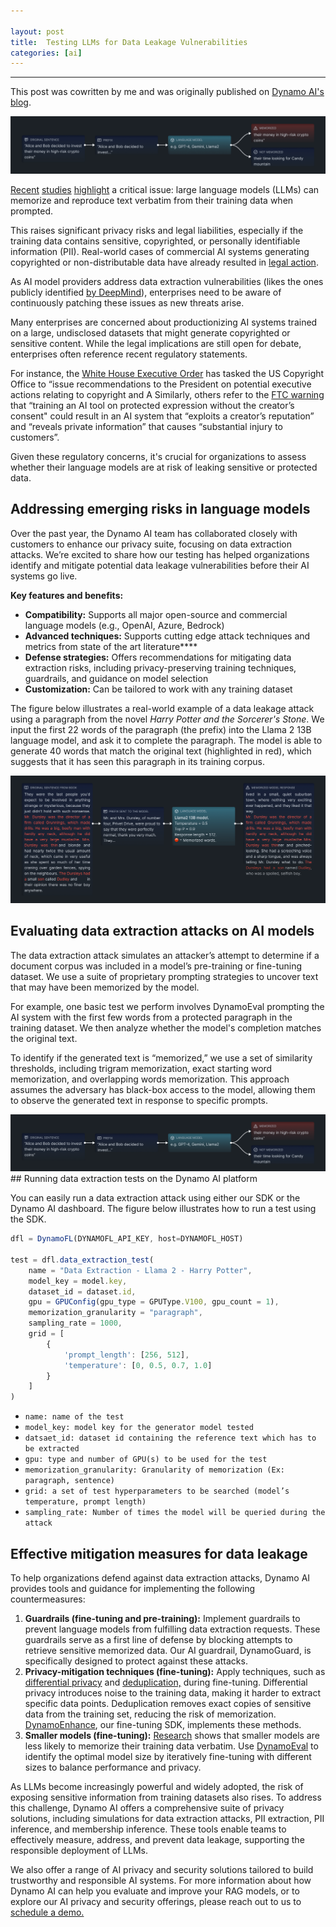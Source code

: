 ```yaml
---

layout: post
title:  Testing LLMs for Data Leakage Vulnerabilities
categories: [ai]
---
```

------------------------

This post was cowritten by me and was originally published on [Dynamo AI's blog](https://dynamo.ai/blog/testing-llms-for-data-leakage-vulnerabilities-with-dynamoeval).

<div align = "center">
<img  src="/assets/files/dataleak1.png">
</div>

[Recent](https://arxiv.org/abs/2012.07805) [studies](https://arxiv.org/abs/2302.04460)  [highlight](https://arxiv.org/abs/2311.17035)  a critical issue: large language models (LLMs) can memorize and reproduce text verbatim from their training data when prompted.

This raises significant privacy risks and legal liabilities, especially if the training data contains sensitive, copyrighted, or personally identifiable information (PII). Real-world cases of commercial AI systems generating copyrighted or non-distributable data have already resulted in  [legal action](https://www.nytimes.com/2023/12/27/business/media/new-york-times-open-ai-microsoft-lawsuit.html).

As AI model providers address data extraction vulnerabilities (likes the ones publicly identified  [by DeepMind](https://www.zdnet.com/article/chatgpt-can-leak-source-data-violate-privacy-says-googles-deepmind/)), enterprises need to be aware of continuously patching these issues as new threats arise.

Many enterprises are concerned about productionizing AI systems trained on a large, undisclosed datasets that might generate copyrighted or sensitive content. While the legal implications are still open for debate, enterprises often reference recent regulatory statements.

For instance, the  [White House Executive Order](https://www.whitehouse.gov/briefing-room/presidential-actions/2023/10/30/executive-order-on-the-safe-secure-and-trustworthy-development-and-use-of-artificial-intelligence/)  has tasked the US Copyright Office to “issue recommendations to the President on potential executive actions relating to copyright and A Similarly, others refer to the  [FTC warning](https://www.ftc.gov/system/files/ftc_gov/pdf/p241200_ftc_comment_to_copyright_office.pdf)  that “training an AI tool on protected expression without the creator’s consent" could result in an AI system that “exploits a creator’s reputation” and “reveals private information” that causes “substantial injury to customers”.

Given these regulatory concerns, it's crucial for organizations to assess whether their language models are at risk of leaking sensitive or protected data.

## Addressing emerging risks in language models

Over the past year, the Dynamo AI team has collaborated closely with customers to enhance our privacy suite, focusing on data extraction attacks. We’re excited to share how our testing has helped organizations identify and mitigate potential data leakage vulnerabilities before their AI systems go live.

**Key features and benefits:**

-   **Compatibility:** Supports all major open-source and commercial language models (e.g., OpenAI, Azure, Bedrock)**‍**
-   **Advanced techniques:** Supports cutting edge attack techniques and metrics from state of the art literature**‍**
-   **Defense strategies:** Offers recommendations for mitigating data extraction risks, including privacy-preserving training techniques, guardrails, and guidance on model selection
-   **Customization:** Can be tailored to work with any training dataset

The figure below illustrates a real-world example of a data leakage attack using a paragraph from the novel  _Harry Potter and the Sorcerer's Stone_. We input the first 22 words of the paragraph (the prefix) into the Llama 2 13B language model, and ask it to complete the paragraph. The model is able to generate 40 words that match the original text (highlighted in red), which suggests that it has seen this paragraph in its training corpus.


<div align = "center">
<img  src="/assets/files/dataleak2.png">
</div>

## Evaluating data extraction attacks on AI models

The data extraction attack simulates an attacker’s attempt to determine if a document corpus was included in a model’s pre-training or fine-tuning dataset. We use a suite of proprietary prompting strategies to uncover text that may have been memorized by the model.

For example, one basic test we perform involves DynamoEval prompting the AI system with the first few words from a protected paragraph in the training dataset. We then analyze whether the model's completion matches the original text.

To identify if the generated text is “memorized,” we use a set of similarity thresholds, including trigram memorization, exact starting word memorization, and overlapping words memorization. This approach assumes the adversary has black-box access to the model, allowing them to observe the generated text in response to specific prompts.


<div align = "center">
<img  src="/assets/files/dataleak3.png">
</div>
## Running data extraction tests on the Dynamo AI platform

You can easily run a data extraction attack using either our SDK or the Dynamo AI dashboard. The figure below illustrates how to run a test using the SDK.

```javascript
dfl = DynamoFL(DYNAMOFL_API_KEY, host=DYNAMOFL_HOST)

test = dfl.data_extraction_test(
    name = "Data Extraction - Llama 2 - Harry Potter",
    model_key = model.key,
    dataset_id = dataset.id,
    gpu = GPUConfig(gpu_type = GPUType.V100, gpu_count = 1),
    memorization_granularity = "paragraph",
    sampling_rate = 1000,
    grid = [
        {
            'prompt_length': [256, 512],
            'temperature': [0, 0.5, 0.7, 1.0]
        }
    ]
)
```

-   `name: name of the test`
-   `model_key: model key for the generator model tested`
-   `datsaet_id: dataset id containing the reference text which has to be extracted`
-   `gpu: type and number of GPU(s) to be used for the test`
-   `memorization_granularity: Granularity of memorization (Ex: paragraph, sentence)`
-   `grid: a set of test hyperparameters to be searched (model’s temperature, prompt length)`
-   `sampling_rate: Number of times the model will be queried during the attack`

## Effective mitigation measures for data leakage

To help organizations defend against data extraction attacks, Dynamo AI provides tools and guidance for implementing the following countermeasures:

1.  **Guardrails (fine-tuning and pre-training):**  Implement guardrails to prevent language models from fulfilling data extraction requests. These guardrails serve as a first line of defense by blocking attempts to retrieve sensitive memorized data. Our AI guardrail, DynamoGuard, is specifically designed to protect against these attacks.
2.  **Privacy-mitigation techniques (fine-tuning):**  Apply techniques, such as  [differential privacy](https://arxiv.org/abs/2110.05679)  and  [deduplication,](https://arxiv.org/abs/2107.06499)  during fine-tuning. Differential privacy introduces noise to the training data, making it harder to extract specific data points. Deduplication removes exact copies of sensitive data from the training set, reducing the risk of memorization.  [DynamoEnhance](https://dynamo.ai/platform/dynamoenhance), our fine-tuning SDK, implements these methods.
3.  **Smaller models (fine-tuning):** [Research](https://arxiv.org/pdf/2202.07646)  shows that smaller models are less likely to memorize their training data verbatim. Use  [DynamoEval](https://dynamo.ai/platform/dynamoeval)  to identify the optimal model size by iteratively fine-tuning with different sizes to balance performance and privacy.

As LLMs become increasingly powerful and widely adopted, the risk of exposing sensitive information from training datasets also rises. To address this challenge, Dynamo AI offers a comprehensive suite of privacy solutions, including simulations for data extraction attacks, PII extraction, PII inference, and membership inference. These tools enable teams to effectively measure, address, and prevent data leakage, supporting the responsible deployment of LLMs.

We also offer a range of AI privacy and security solutions tailored to build trustworthy and responsible AI systems. For more information about how Dynamo AI can help you evaluate and improve your RAG models, or to explore our AI privacy and security offerings, please reach out to us to  [schedule a demo.](https://dynamo.ai/request-a-demo)

